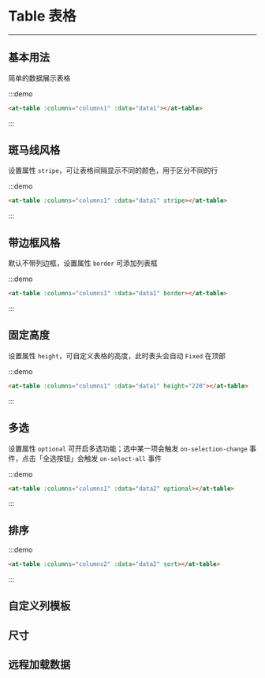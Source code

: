 
# Table 表格

----

## 基本用法

简单的数据展示表格

:::demo
```html
<at-table :columns="columns1" :data="data1"></at-table>
```
:::

## 斑马线风格

设置属性 `stripe`，可让表格间隔显示不同的颜色，用于区分不同的行

:::demo
```html
<at-table :columns="columns1" :data="data1" stripe></at-table>
```
:::

## 带边框风格

默认不带列边框，设置属性 `border` 可添加列表框

:::demo
```html
<at-table :columns="columns1" :data="data1" border></at-table>
```
:::

## 固定高度

设置属性 `height`，可自定义表格的高度，此时表头会自动 `Fixed` 在顶部

:::demo
```html
<at-table :columns="columns1" :data="data1" height="220"></at-table>
```
:::

## 多选

设置属性 `optional` 可开启多选功能；选中某一项会触发 `on-selection-change` 事件，点击「全选按钮」会触发 `on-select-all` 事件

:::demo
```html
<at-table :columns="columns1" :data="data2" optional></at-table>
```
:::

## 排序

:::demo
```html
<at-table :columns="columns2" :data="data2" sort></at-table>
```
:::

## 自定义列模板

## 尺寸

## 远程加载数据

<script>
  export default {
    data () {
      return {
        columns1: [
          {
            title: '姓名',
            key: 'name'
          },
          {
            title: '年龄',
            key: 'age'
          },
          {
            title: '地址',
            key: 'address'
          }
        ],
        columns2: [
          {
            title: '姓名',
            key: 'name'
          },
          {
            title: '年龄',
            key: 'age',
            sortType: 'normal'
          },
          {
            title: '地址',
            key: 'address'
          }
        ],
        data1: [
          {
            name: '库里',
            age: 18,
            address: '深圳市宝安区创业一路'
          },
          {
            name: '詹姆斯',
            age: 25,
            address: '广州市天河区岗顶'
          },
          {
            name: '科比',
            age: 24,
            address: '上海市浦东新区'
          },
          {
            name: '杜兰特',
            age: 22,
            address: '深圳市南山区深南大道'
          },
          {
            name: '威斯布鲁克',
            age: 21,
            address: '北京市朝阳区'
          },
          {
            name: '邓肯',
            age: 26,
            address: '深圳市罗湖区万象城'
          },
          {
            name: '帕克',
            age: 25,
            address: '深圳市福田区中心书城'
          },
          {
            name: '欧文',
            age: 20,
            address: '广州市番禺区大学城'
          },
          {
            name: '托马斯',
            age: 19,
            address: '北京市朝阳区'
          }
        ],
        data2: [
          {
            name: '库里',
            age: 18,
            address: '深圳市宝安区创业一路'
          },
          {
            name: '詹姆斯',
            age: 25,
            address: '广州市天河区岗顶'
          },
          {
            name: '科比',
            age: 24,
            address: '上海市浦东新区'
          },
          {
            name: '杜兰特',
            age: 22,
            address: '深圳市南山区深南大道'
          }
        ]
      }
    }
  }
</script>
